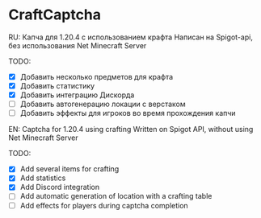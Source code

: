 # CraftCaptcha
RU: 
Капча для 1.20.4 с использованием крафта 
Написан на Spigot-api, без использования Net Minecraft Server

TODO:
- [x] Добавить несколько предметов для крафта
- [x] Добавить статистику
- [x] Добавить интеграцию Дискорда
- [ ] Добавить автогенерацию локации с верстаком
- [ ] Добавить эффекты для игроков во время прохождения капчи

EN: 
Captchа for 1.20.4 using crafting
Written on Spigot API, without using Net Minecraft Server

TODO:
- [x] Add several items for crafting
- [x] Add statistics
- [x] Add Discord integration
- [ ] Add automatic generation of location with a crafting table
- [ ] Add effects for players during captcha completion
